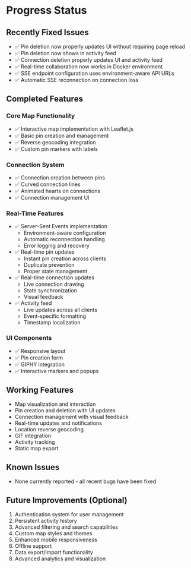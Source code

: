 # Progress Status

## Recently Fixed Issues
- ✅ Pin deletion now properly updates UI without requiring page reload
- ✅ Pin deletion now shows in activity feed
- ✅ Connection deletion properly updates UI and activity feed
- ✅ Real-time collaboration now works in Docker environment
- ✅ SSE endpoint configuration uses environment-aware API URLs
- ✅ Automatic SSE reconnection on connection loss

## Completed Features

### Core Map Functionality
- ✅ Interactive map implementation with Leaflet.js
- ✅ Basic pin creation and management
- ✅ Reverse geocoding integration
- ✅ Custom pin markers with labels

### Connection System
- ✅ Connection creation between pins
- ✅ Curved connection lines
- ✅ Animated hearts on connections
- ✅ Connection management UI

### Real-Time Features
- ✅ Server-Sent Events implementation
  * Environment-aware configuration
  * Automatic reconnection handling
  * Error logging and recovery
- ✅ Real-time pin updates
  * Instant pin creation across clients
  * Duplicate prevention
  * Proper state management
- ✅ Real-time connection updates
  * Live connection drawing
  * State synchronization
  * Visual feedback
- ✅ Activity feed
  * Live updates across all clients
  * Event-specific formatting
  * Timestamp localization

### UI Components
- ✅ Responsive layout
- ✅ Pin creation form
- ✅ GIPHY integration
- ✅ Interactive markers and popups

## Working Features
- Map visualization and interaction
- Pin creation and deletion with UI updates
- Connection management with visual feedback
- Real-time updates and notifications
- Location reverse geocoding
- GIF integration
- Activity tracking
- Static map export

## Known Issues
- None currently reported - all recent bugs have been fixed

## Future Improvements (Optional)
1. Authentication system for user management
2. Persistent activity history
3. Advanced filtering and search capabilities
4. Custom map styles and themes
5. Enhanced mobile responsiveness
6. Offline support
7. Data export/import functionality
8. Advanced analytics and visualization

